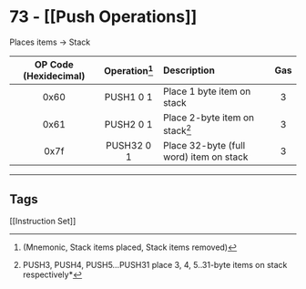 # 73 - [[Push Operations]]


Places items -> Stack 

| OP Code (Hexidecimal) | Operation[^1]  | Description                             | Gas |
|:---------------------:|:-------------:|:--------------------------------------- |:---:|
|         0x60          |   PUSH1 0 1   | Place 1 byte item on stack              |  3  |
|         0x61          |   PUSH2 0 1   | Place 2-byte item on stack[^2]          |  3  |
|         0x7f          |  PUSH32 0 1   | Place 32-byte (full word) item on stack |  3  |

[^1]: (Mnemonic, Stack items placed, Stack items removed)
[^2]: PUSH3, PUSH4, PUSH5…PUSH31 place 3, 4, 5..31-byte items on stack respectively*

 ---
## Tags
[[Instruction Set]]
